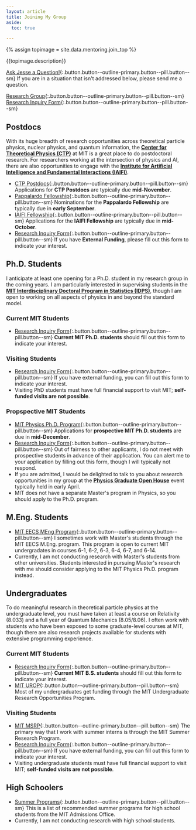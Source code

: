 ```yaml
---
layout: article
title: Joining My Group
aside:
  toc: true

---
```


{% assign topimage = site.data.mentoring.join_top %}

<!--
<center>
<img class="image-h image-h--xl rounded" src="{{topimage.image}}" title="{{topimage.hover}}"/>
</center>
-->
{{topimage.description}}

[Ask Jesse a Question!](https://forms.gle/1gbK2yhdGfAbZnJ46){:.button.button--outline-primary.button--pill.button--sm}  If you are in a situation that isn't addressed below, please send me a question.

[Research Group](group){:.button.button--outline-primary.button--pill.button--sm}
[Research Inquiry Form](https://forms.gle/dtDwGH8588dCHEfV8){:.button.button--outline-primary.button--pill.button--sm}


## Postdocs

With its huge breadth of research opportunities across theoretical particle physics, nuclear physics, and quantum information, the **[Center for Theoretical Physics (CTP)](http://ctp.mit.edu/)** at MIT is a great place to do postdoctoral research.  For researchers working at the intersection of physics and AI, there are also opportunities to engage with the **[Institute for Artificial Intelligence and Fundamental Interactions (IAIFI)]([http://iaifi.org/)**.

  * [CTP Postdocs](http://academicjobsonline.org/ajo/MIT/CTP/){:.button.button--outline-primary.button--pill.button--sm}  Applications for **CTP Postdocs** are typically due **mid-November**.
  * [Pappalardo Fellowship](https://physics.mit.edu/research/pappalardo-fellowships-in-physics/){:.button.button--outline-primary.button--pill.button--sm}  Nominations for the **Pappalardo Fellowship** are typically due in **early September**. 
  * [IAIFI Fellowship](https://iaifi.org/fellows.html){:.button.button--outline-primary.button--pill.button--sm}  Applications for the **IAIFI Fellowship** are typically due in **mid-October**.
  * [Research Inquiry Form](https://forms.gle/dtDwGH8588dCHEfV8){:.button.button--outline-primary.button--pill.button--sm}  If you have **External Funding**, please fill out this form to indicate your interest.

## Ph.D. Students

I anticipate at least one opening for a Ph.D. student in my research group in the coming years.  I am particularly interested in supervising students in the **[MIT Interdisciplinary Doctoral Program in Statistics (IDPS)](https://stat.mit.edu/academics/idps/idps-physics/)**, though I am open to working on all aspects of physics in and beyond the standard model. 

### Current MIT Students

  * [Research Inquiry Form](https://forms.gle/dtDwGH8588dCHEfV8){:.button.button--outline-primary.button--pill.button--sm}  **Current MIT Ph.D. students** should fill out this form to indicate your interest.  
  
### Visiting Students

  * [Research Inquiry Form](https://forms.gle/dtDwGH8588dCHEfV8){:.button.button--outline-primary.button--pill.button--sm}  If you have external funding, you can fill out this form to indicate your interest.
  * Visiting PhD students must have full financial support to visit MIT; **self-funded visits are not possible**.

### Propspective MIT Students

  * [MIT Physics Ph.D. Program](https://physics.mit.edu/academic-programs/graduate-students/graduate-admissions/){:.button.button--outline-primary.button--pill.button--sm}  Applications for **prospective MIT Ph.D. students** are due in **mid-December**.
  * [Research Inquiry Form](https://forms.gle/dtDwGH8588dCHEfV8){:.button.button--outline-primary.button--pill.button--sm}  Out of fairness to other applicants, I do not meet with prospective students in advance of their application.  You can alert me to your application by filling out this form, though I will typically not respond.
  * If you are admitted, I would be delighted to talk to you about research opportunities in my group at the **[Physics Graduate Open House](https://physics.mit.edu/openhouse/)** event typically held in early April.
  * MIT does not have a separate Master's program in Physics, so you should apply to the Ph.D. program.

  
## M.Eng. Students

  * [MIT EECS MEng Program](https://www.eecs.mit.edu/academics/undergraduate-programs/meng-program/){:.button.button--outline-primary.button--pill.button--sm}  I sometimes work with Master's students through the MIT EECS M.Eng. program.  This program is open to current MIT undergradates in courses 6-1, 6-2, 6-3, 6-4, 6-7, and 6-14.
  * Currently, I am not conducting research with Master's students from other universities.  Students interested in pursuing Master's research with me should consider applying to the MIT Physics Ph.D. program instead.

## Undergraduates

To do meaningful research in theoretical particle physics at the undergraduate level, you must have taken at least a course on Relativity (8.033) and a full year of Quantum Mechanics (8.05/8.06).  I often work with students who have been exposed to some graduate-level courses at MIT, though there are also research projects available for students with extensive programming experience.

### Current MIT Students

  * [Research Inquiry Form](https://forms.gle/dtDwGH8588dCHEfV8){:.button.button--outline-primary.button--pill.button--sm}  **Current MIT B.S. students** should fill out this form to indicate your interest.
  * [MIT UROP](http://web.mit.edu/UROP/){:.button.button--outline-primary.button--pill.button--sm}  Most of my undergraduates get funding through the MIT Undergraduate Research Opportunities Program.

### Visiting Students

  * [MIT MSRP](https://oge.mit.edu/graddiversity/msrp/){:.button.button--outline-primary.button--pill.button--sm} The primary way that I work with summer interns is through the MIT Summer Research Program.
  * [Research Inquiry Form](https://forms.gle/dtDwGH8588dCHEfV8){:.button.button--outline-primary.button--pill.button--sm}  If you have external funding, you can fill out this form to indicate your interest.
  * Visiting undergraduate students must have full financial support to visit MIT; **self-funded visits are not possible**.


## High Schoolers

  * [Summer Programs](https://mitadmissions.org/apply/prepare/summer/){:.button.button--outline-primary.button--pill.button--sm}  This is a list of recommended summer programs for high school students from the MIT Admissions Office.
  * Currently, I am not conducting research with high school students.
